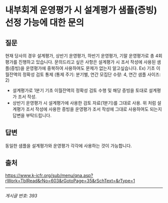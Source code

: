 # 내부회계 운영평가 시 설계평가 샘플(증빙) 선정 가능에 대한 문의

## 질문
현재 당사의 경우
설계평가, 상반기 운영평가, 하반기 운영평가, 기말 운영평가로 총 4회 평가를 진행하고 있습니다.
문의드리고 싶은 사항은 설계평가 시 조서 작성에 사용된 샘플(증빙)을 운영평가에 중복하여 사용하여도 문제가 없는지 알고싶습니다.
Ex) 기초 이월잔액의 정확성 검토 통제 (통제 주기: 분기별, 연간 모집단 수량: 4, 연간 샘플 사이즈: 2)
- 설계평가로 1분기 기초 이월잔액의 정확성 검토 수행 및 해당 증빙을 토대로 설계평가 조서 작성.
- 상반기 운영평가 시 설계평가에 사용한 검토 자료(1분기)를 그대로 사용.
위 처럼 설계평가 조서 작성에 사용한 증빙을 운영평가 조서 작성에 그대로 사용하여도 되는지 답변을 부탁드립니다.

## 답변
동일한 샘플을 설계평가와 운영평가 각각에 사용하는 것이 가능합니다.

## 출처
https://www.k-icfr.org/sub/menu/qna.asp?rWork=TblRead&rNo=603&rGotoPage=35&rSchText=&rType=1

---
*게시글 번호: 393*

